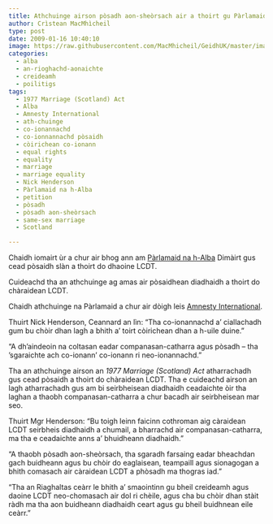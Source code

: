 ```yaml
---
title: Athchuinge airson pòsadh aon-sheòrsach air a thoirt gu Pàrlamaid na h-Alba
author: Crìstean MacMhìcheil
type: post
date: 2009-01-16 10:40:10
image: https://raw.githubusercontent.com/MacMhicheil/GeidhUK/master/images/2009-01-16-athchuinge-airson-posadh-aon-sheorsach-air-a-thoirt-gu-parlamaid-na-h-alba.jpg
categories:
  - alba
  - an-rioghachd-aonaichte
  - creideamh
  - poilitigs
tags:
  - 1977 Marriage (Scotland) Act
  - Alba
  - Amnesty International
  - ath-chuinge
  - co-ionannachd
  - co-ionnannachd pòsaidh
  - còirichean co-ionann
  - equal rights
  - equality
  - marriage
  - marriage equality
  - Nick Henderson
  - Pàrlamaid na h-Alba
  - petition
  - pòsadh
  - pòsadh aon-sheòrsach
  - same-sex marriage
  - Scotland

---
```

Chaidh iomairt ùr a chur air bhog ann am [Pàrlamaid na h-Alba][1] Dimàirt gus cead pòsaidh slàn a thoirt do dhaoine LCDT.

<!--more-->

Cuideachd tha an athchuinge ag amas air pòsaidhean diadhaidh a thoirt do chàraidean LCDT.

Chaidh athchuinge na Pàrlamaid a chur air dòigh leis [Amnesty International][2].

Thuirt Nick Henderson, Ceannard an lìn: &#8220;Tha co-ionannachd a&#8217; ciallachadh gum bu chòir dhan lagh a bhith a&#8217; toirt còirichean dhan a h-uile duine.&#8221;

&#8220;A dh&#8217;aindeoin na coltasan eadar companasan-catharra agus pòsadh &#8211; tha &#8217;sgaraichte ach co-ionann&#8217; co-ionann ri neo-ionannachd.&#8221;

Tha an athchuinge airson an _1977 Marriage (Scotland) Act_ atharrachadh gus cead pòsaidh a thoirt do chàraidean LCDT. Tha e cuideachd airson an lagh atharrachadh gus am bi seirbheisean diadhaidh ceadaichte òir tha laghan a thaobh companasan-catharra a chur bacadh air seirbheisean mar seo.

Thuirt Mgr Henderson: &#8220;Bu toigh leinn faicinn cothroman aig càraidean LCDT seirbheis diadhaidh a chumail, a bharrachd air companasan-catharra, ma tha e ceadaichte anns a&#8217; bhuidheann diadhaidh.&#8221;

&#8220;A thaobh pòsadh aon-sheòrsach, tha sgaradh farsaing eadar bheachdan gach buidheann agus bu chòir do eaglaisean, teampaill agus sionagogan a bhith comasach air càraidean LCDT a phòsadh ma thogras iad.&#8221;

&#8220;Tha an Riaghaltas ceàrr le bhith a&#8217; smaointinn gu bheil creideamh agus daoine LCDT neo-chomasach air dol ri chèile, agus cha bu chòir dhan stàit ràdh ma tha aon buidheann diadhaidh ceart agus gu bheil buidhnean eile ceàrr.&#8221;

 [1]: http://www.scottish.parliament.uk/vli/language/gaelic/index.htm "Làrach-lìn aig Pàrlamaid na h-Alba"
 [2]: http://www.amnesty.org.uk/lgbt/ "Làrach-lìn aig an Lìon LGBT"
